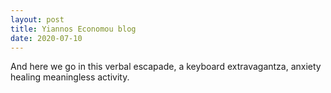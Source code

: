 ```yaml
---
layout: post
title: Yiannos Economou blog
date: 2020-07-10
---
```


And here we go in this verbal escapade, a keyboard extravagantza, anxiety healing meaningless activity.
